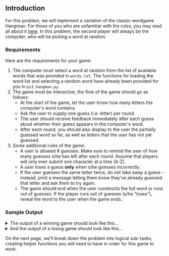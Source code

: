 ## Introduction

For this problem, we will implement a variation of the classic wordgame Hangman. For those of you who are unfamiliar with the rules, you may read all about it [here](https://en.wikipedia.org/wiki/Hangman_(game)). In this problem, the second player will always be the computer, who will be picking a word at random.

### Requirements

Here are the requirements for your game:

1. The computer must select a word at random from the list of available words that was provided in `words.txt`. The functions for loading the word list and selecting a random word have already been provided for you in `ps3_hangman.py`.
2. The game must be interactive; the flow of the game should go as follows:
    - At the start of the game, let the user know how many letters the computer's word contains.
    - Ask the user to supply one guess (i.e. letter) per round.
    - The user should receive feedback immediately after each guess about whether their guess appears in the computer's word.
    - After each round, you should also display to the user the partially guessed word so far, as well as letters that the user has not yet guessed.
3. Some additional rules of the game:
    - A user is allowed 8 guesses. Make sure to remind the user of how many guesses s/he has left after each round. Assume that players will only ever submit one character at a time (A-Z).
    - A user loses a guess **only** when s/he guesses incorrectly.
    - If the user guesses the same letter twice, do not take away a guess - instead, print a message letting them know they've already guessed that letter and ask them to try again.
    - The game should end when the user constructs the full word or runs out of guesses. If the player runs out of guesses (s/he "loses"), reveal the word to the user when the game ends.

### Sample Output

<details>
    <summary>The output of a winning game should look like this...</summary>

    ```
    Loading word list from file...
    55900 words loaded.
    Welcome to the game, Hangman!
    I am thinking of a word that is 4 letters long.
    -------------
    You have 8 guesses left.
    Available letters: abcdefghijklmnopqrstuvwxyz
    Please guess a letter: a
    Good guess: _ a_ _
    ------------
    You have 8 guesses left.
    Available letters: bcdefghijklmnopqrstuvwxyz
    Please guess a letter: a
    Oops! You've already guessed that letter: _ a_ _
    ------------
    You have 8 guesses left.
    Available letters: bcdefghijklmnopqrstuvwxyz
    Please guess a letter: s
    Oops! That letter is not in my word: _ a_ _
    ------------
    You have 7 guesses left.
    Available letters: bcdefghijklmnopqrtuvwxyz
    Please guess a letter: t
    Good guess: ta_ t
    ------------
    You have 7 guesses left.
    Available letters: bcdefghijklmnopqruvwxyz
    Please guess a letter: r
    Oops! That letter is not in my word: ta_ t
    ------------
    You have 6 guesses left.
    Available letters: bcdefghijklmnopquvwxyz
    Please guess a letter: m
    Oops! That letter is not in my word: ta_ t
    ------------
    You have 5 guesses left.
    Available letters: bcdefghijklnopquvwxyz
    Please guess a letter: c
    Good guess: tact
    ------------
    Congratulations, you won!
    ```
</details>

<details>
    <summary>And the output of a losing game should look like this...</summary>
    ```
    Loading word list from file...
    55900 words loaded.
    Welcome to the game Hangman!
    I am thinking of a word that is 4 letters long
    -----------
    You have 8 guesses left
    Available Letters: abcdefghijklmnopqrstuvwxyz
    Please guess a letter: a
    Oops! That letter is not in my word: _ _ _ _
    -----------
    You have 7 guesses left
    Available Letters: bcdefghijklmnopqrstuvwxyz
    Please guess a letter: b
    Oops! That letter is not in my word: _ _ _ _
    -----------
    You have 6 guesses left
    Available Letters: cdefghijklmnopqrstuvwxyz
    Please guess a letter: c
    Oops! That letter is not in my word: _ _ _ _
    -----------
    You have 5 guesses left
    Available Letters: defghijklmnopqrstuvwxyz
    Please guess a letter: d
    Oops! That letter is not in my word: _ _ _ _
    -----------
    You have 4 guesses left
    Available Letters: efghijklmnopqrstuvwxyz
    Please guess a letter: e
    Good guess: e_ _ e
    -----------
    You have 4 guesses left
    Available Letters: fghijklmnopqrstuvwxyz
    Please guess a letter: f
    Oops! That letter is not in my word: e_ _ e
    -----------
    You have 3 guesses left
    Available Letters: ghijklmnopqrstuvwxyz
    Please guess a letter: g
    Oops! That letter is not in my word: e_ _ e
    -----------
    You have 2 guesses left
    Available Letters: hijklmnopqrstuvwxyz
    Please guess a letter: h
    Oops! That letter is not in my word: e_ _ e
    -----------
    You have 1 guesses left
    Available Letters: ijklmnopqrstuvwxyz
    Please guess a letter: i
    Oops! That letter is not in my word: e_ _ e
    -----------
    Sorry, you ran out of guesses. The word was else.
    ```
</details>

On the next page, we'll break down the problem into logical sub-tasks, creating helper functions you will need to have in order for this game to work.
